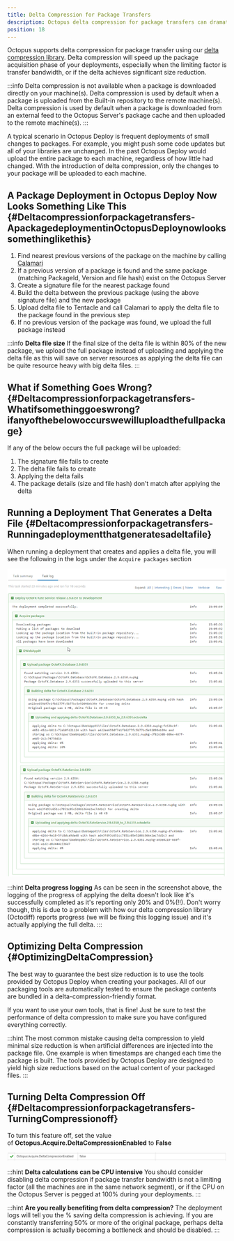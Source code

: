 ```yaml
---
title: Delta Compression for Package Transfers
description: Octopus delta compression for package transfers can dramatically reduce the time for package acquisition during deployment.
position: 18
---
```


Octopus supports delta compression for package transfer using our [delta compression library](https://github.com/OctopusDeploy/Octodiff). Delta compression will speed up the package acquisition phase of your deployments, especially when the limiting factor is transfer bandwidth, or if the delta achieves significant size reduction.

:::info
Delta compression is not available when a package is downloaded directly on your machine(s).
Delta compression is used by default when a package is uploaded from the Built-in repository to the remote machine(s).
Delta compression is used by default when a package is downloaded from an external feed to the Octopus Server's package cache and then uploaded to the remote machine(s).
:::

A typical scenario in Octopus Deploy is frequent deployments of small changes to packages. For example, you might push some code updates but all of your libraries are unchanged. In the past Octopus Deploy would upload the entire package to each machine, regardless of how little had changed. With the introduction of delta compression, only the changes to your package will be uploaded to each machine.

## A Package Deployment in Octopus Deploy Now Looks Something Like This {#Deltacompressionforpackagetransfers-ApackagedeploymentinOctopusDeploynowlookssomethinglikethis}

1. Find nearest previous versions of the package on the machine by calling [Calamari](https://octopus.com/blog/calamari)
2. If a previous version of a package is found and the same package (matching PackageId, Version and file hash) exist on the Octopus Server
3. Create a signature file for the nearest package found
4. Build the delta between the previous package (using the above signature file) and the new package
5. Upload delta file to Tentacle and call Calamari to apply the delta file to the package found in the previous step
6. If no previous version of the package was found, we upload the full package instead

:::info
**Delta file size**
If the final size of the delta file is within 80% of the new package, we upload the full package instead of uploading and applying the delta file as this will save on server resources as applying the delta file can be quite resource heavy with big delta files.
:::

## What if Something Goes Wrong? {#Deltacompressionforpackagetransfers-Whatifsomethinggoeswrong?ifanyofthebelowoccurswewilluploadthefullpackage}

If any of the below occurs the full package will be uploaded:

1. The signature file fails to create
2. The delta file fails to create
3. Applying the delta fails
4. The package details (size and file hash) don't match after applying the delta

## Running a Deployment That Generates a Delta File {#Deltacompressionforpackagetransfers-Runningadeploymentthatgeneratesadeltafile}

When running a deployment that creates and applies a delta file, you will see the following in the logs under the `Acquire packages` section

![](/docs/images/3048083/3277668.png "width=500")

:::hint
**Delta progress logging**
As can be seen in the screenshot above, the logging of the progress of applying the delta doesn't look like it's successfully completed as it's reporting only 20% and 0%(!!). Don't worry though, this is due to a problem with how our delta compression library (Octodiff) reports progress (we will be fixing this logging issue) and it's actually applying the full delta.
:::

## Optimizing Delta Compression {#OptimizingDeltaCompression}

The best way to guarantee the best size reduction is to use the tools provided by Octopus Deploy when creating your packages. All of our packaging tools are automatically tested to ensure the package contents are bundled in a delta-compression-friendly format.

If you want to use your own tools, that is fine! Just be sure to test the performance of delta compression to make sure you have configured everything correctly.

:::hint
The most common mistake causing delta compression to yield minimal size reduction is when artificial differences are injected into the package file. One example is when timestamps are changed each time the package is built. The tools provided by Octopus Deploy are designed to yield high size reductions based on the actual content of your packaged files.
:::

## Turning Delta Compression Off {#Deltacompressionforpackagetransfers-TurningCompressionoff}

To turn this feature off, set the value of **Octopus.Acquire.DeltaCompressionEnabled** to **False**

![](/docs/images/3048083/5275657.jpg "width=500")

:::hint
**Delta calculations can be CPU intensive**
You should consider disabling delta compression if package transfer bandwidth is not a limiting factor (all the machines are in the same network segment), or if the CPU on the Octopus Server is pegged at 100% during your deployments.
:::

:::hint
**Are you really benefiting from delta compression?**
The deployment logs will tell you the % saving delta compression is achieving. If you are constantly transferring 50% or more of the original package, perhaps delta compression is actually becoming a bottleneck and should be disabled.
:::
